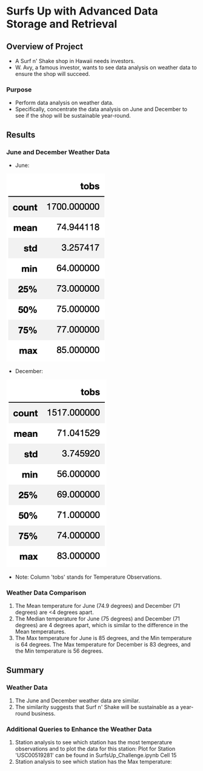 # Surfs Up with Advanced Data Storage and Retrieval 

## Overview of Project

* A Surf n' Shake shop in Hawaii needs investors.
* W. Avy, a famous investor, wants to see data analysis on weather data to ensure the shop will succeed.

### Purpose

* Perform data analysis on weather data.
* Specifically, concentrate the data analysis on June and December to see if the shop will be sustainable year-round. 

## Results

### June and December Weather Data

* June:

![june_stats](Data/june_stats.png)
* December:

![december_stats](Data/december_stats.png)
* Note: Column 'tobs' stands for Temperature Observations. 

### Weather Data Comparison

1. The Mean temperature for June (74.9 degrees) and December (71 degrees) are <4 degrees apart. 
2. The Median temperature for June (75 degrees) and December (71 degrees) are 4 degrees apart, which is similar to the difference in the Mean temperatures. 
3. The Max temperature for June is 85 degrees, and the Min temperature is 64 degrees. The Max temperature for December is 83 degrees, and the Min temperature is 56 degrees. 
 
## Summary

### Weather Data

1. The June and December weather data are similar. 
2. The similarity suggests that Surf n' Shake will be sustainable as a year-round business. 

### Additional Queries to Enhance the Weather Data

1. Station analysis to see which station has the most temperature observations and to plot the data for this station: Plot for Station 'USC00519281' can be found in SurfsUp_Challenge.ipynb Cell 15
2. Station analysis to see which station has the Max temperature: 
